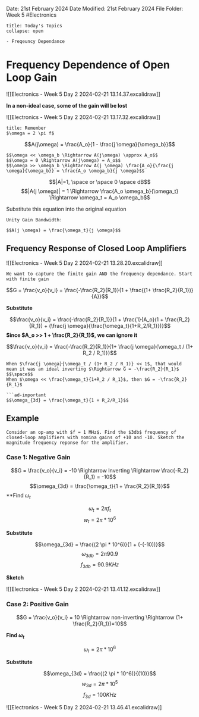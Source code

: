 Date: 21st February 2024
Date Modified: 21st February 2024
File Folder: Week 5
#Electronics

```ad-abstract
title: Today's Topics
collapse: open

- Freqeuncy Dependance

```

# Frequency Dependence of Open Loop Gain

![[Electronics - Week 5 Day 2 2024-02-21 13.14.37.excalidraw]]

**In a non-ideal case, some of the gain will be lost**

![[Electronics - Week 5 Day 2 2024-02-21 13.17.32.excalidraw]]

```ad-note
title: Remember
$\omega = 2 \pi f$
```

$$A(j\omega) = \frac{A_o}{1 - \frac{j \omega}{\omega_b}}$$

```ad-note
$$\omega << \omega_b \Rightarrow A(j\omega) \approx A_o$$
$$\omega = 0 \Rightarrow A(j\omega) = A_o$$
$$\omega >> \omega_b \Rightarrow A(j \omega) \frac{A_o}{\frac{j \omega}{\omega_b}} = \frac{A_o \omega_b}{j \omega}$$
```


$$|A|=1, \space or \space  0  \space dB$$
$$|A(j \omega)| = 1 \Rightarrow \frac{A_o \omega_b}{\omega_t} \Rightarrow \omega_t = A_o \omega_b$$

Substitute this equation into the original equation
```ad-important
Unity Gain Bandwidth:

$$A(j \omega) = \frac{\omega_t}{j \omega}$$
```

## Frequency Response of Closed Loop Amplifiers

![[Electronics - Week 5 Day 2 2024-02-21 13.28.20.excalidraw]]

```ad-important
We want to capture the finite gain AND the frequency dependance. Start with finite gain
```

$$G = \frac{v_o}{v_i} = \frac{-\frac{R_2}{R_1}}{1 + \frac{(1+ \frac{R_2}{R_1})}{A}}$$

**Substitute**

$$\frac{v_o}{v_i} = \frac{-\frac{R_2}{R_1}}{1 + \frac{1}{A_o}(1 + \frac{R_2}{R_1}) + (\frac{j \omega}{\frac{\omega_t}{1+R_2/R_1}})}$$
**Since $A_o >> 1 + \frac{R_2}{R_1}$, we can ignore it**

$$\frac{v_o}{v_i} = \frac{-\frac{R_2}{R_1}}{1+ \frac{j \omega}{\omega_t / (1+ R_2 / R_1)}}$$

```ad-note
When $\frac{j \omega}{\omega_t / (1+ R_2 / R_1)} << 1$, that would mean it was an ideal inverting $\Rightarrow G = -\frac{R_2}{R_1}$
$$\space$$
When $\omega << \frac{\omega_t}{1+R_2 / R_1}$, then $G = -\frac{R_2}{R_1}$

```ad-important
$$\omega_{3d} = \frac{\omega_t}{1 + R_2/R_1}$$
```

## Example

```ad-question
Consider an op-amp with $f = 1 MHz$. Find the $3db$ frequency of closed-loop amplifiers with nomina gains of +10 and -10. Sketch the magnitude frequency reponse for the amplifier.
```

### Case 1: Negative Gain

$$G = \frac{v_o}{v_i} = -10 \Rightarrow Inverting \Rightarrow \frac{-R_2}{R_1} = -10$$
$$\omega_{3d} = \frac{\omega_t}{1 + \frac{R_2}{R_1}}$$
**Find $\omega_t$

$$\omega_t = 2 \pi f_t$$
$$w_t = 2 \pi *10^6$$

**Substitute**

$$\omega_{3d} = \frac{(2 \pi * 10^6)}{1 + (-(-10))}$$
$$\omega_{3db} = 2\pi 90.9$$
$$f_{3db} = 90.9 KHz$$

**Sketch**

![[Electronics - Week 5 Day 2 2024-02-21 13.41.12.excalidraw]]


### Case 2: Positive Gain

$$G = \frac{v_o}{v_i} = 10 \Rightarrow non-inverting \Rightarrow (1+ \frac{R_2}{R_1})=10$$

**Find $\omega_t$**

$$\omega_t = 2 \pi *10^6$$

**Substitute**

$$\omega_{3d} = \frac{(2 \pi * 10^6)}{(10)}$$
$$w_{3d} = 2 \pi * 10^5$$
$$f_{3d} = 100 KHz$$


![[Electronics - Week 5 Day 2 2024-02-21 13.46.41.excalidraw]]



